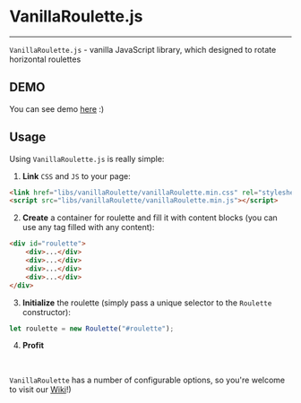 # VanillaRoulette.js
-------------

`VanillaRoulette.js` - vanilla JavaScript library, which designed to rotate horizontal roulettes

## DEMO

You can see demo [here](https://kir-antipov.github.io/VanillaRoulette/sample/index.html) :)

## Usage

Using `VanillaRoulette.js` is really simple:

 1. **Link** `CSS` and `JS` to your page:

```html
<link href="libs/vanillaRoulette/vanillaRoulette.min.css" rel="stylesheet">
<script src="libs/vanillaRoulette/vanillaRoulette.min.js"></script>
```

2. **Create** a container for roulette and fill it with content blocks (you can use any tag filled with any content):

```html
<div id="roulette">
    <div>...</div>
    <div>...</div>
    <div>...</div>
    <div>...</div>
</div>
```

 3. **Initialize** the roulette (simply pass a unique selector to the `Roulette` constructor):
 
 ```js
 let roulette = new Roulette("#roulette");
 ```
 
  4. **Profit**

<br>
  
`VanillaRoulette` has a number of configurable options, so you're welcome to visit our [Wiki](https://github.com/Kir-Antipov/VanillaRoulette/wiki)!)